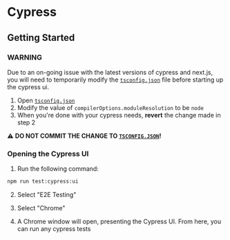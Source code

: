 # Cypress

## Getting Started

### WARNING

Due to an on-going issue with the latest versions of cypress and next.js, you will need to temporarily modify the [`tsconfig.json`] file before starting up the cypress ui.

1. Open [`tsconfig.json`]
2. Modify the value of `compilerOptions.moduleResolution` to be `node`
3. When you're done with your cypress needs, **revert** the change made in step 2

⚠️ **DO NOT COMMIT THE CHANGE TO [`TSCONFIG.JSON`]!**

### Opening the Cypress UI

1. Run the following command:

```bash
npm run test:cypress:ui
```

2. Select "E2E Testing"

3. Select "Chrome"

4. A Chrome window will open, presenting the Cypress UI. From here, you can run any cypress tests

<!-- REFS -->

[`tsconfig.json`]: ./../tsconfig.json#L11
